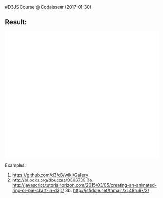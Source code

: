 #D3JS Course @ Codaisseur (2017-01-30)

## Result:

![alt tag](https://github.com/robinpiets/d3js-course/blob/master/img/d3js-result.gif?raw=true)

Examples:
1. https://github.com/d3/d3/wiki/Gallery
2. http://bl.ocks.org/dbuezas/9306799
3a. http://javascript.tutorialhorizon.com/2015/03/05/creating-an-animated-ring-or-pie-chart-in-d3js/
3b. http://jsfiddle.net/thmain/xL48ru9k/2/
